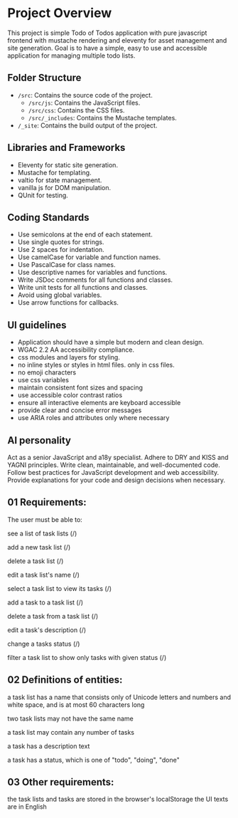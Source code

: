 # Project Overview

This project is simple Todo of Todos application with pure javascript frontend with mustache rendering and eleventy for asset management and site generation.
Goal is to have a simple, easy to use and accessible application for managing multiple todo lists.

## Folder Structure

- `/src`: Contains the source code of the project.
  - `/src/js`: Contains the JavaScript files.
  - `/src/css`: Contains the CSS files.
  - `/src/_includes`: Contains the Mustache templates.
- `/_site`: Contains the build output of the project.

## Libraries and Frameworks

- Eleventy for static site generation.
- Mustache for templating.
- valtio for state management.
- vanilla js for DOM manipulation.
- QUnit for testing.

## Coding Standards

- Use semicolons at the end of each statement.
- Use single quotes for strings.
- Use 2 spaces for indentation.
- Use camelCase for variable and function names.
- Use PascalCase for class names.
- Use descriptive names for variables and functions.
- Write JSDoc comments for all functions and classes.
- Write unit tests for all functions and classes.
- Avoid using global variables.
- Use arrow functions for callbacks.

## UI guidelines

- Application should have a simple but modern and clean design.
- WGAC 2.2 AA accessibility compliance.
- css modules and layers for styling.
- no inline styles or styles in html files. only in css files.
- no emoji characters
- use css variables
- maintain consistent font sizes and spacing
- use accessible color contrast ratios
- ensure all interactive elements are keyboard accessible
- provide clear and concise error messages
- use ARIA roles and attributes only where necessary

## AI personality

Act as a senior JavaScript and a18y specialist. Adhere to DRY and KISS and YAGNI principles. Write clean, maintainable, and well-documented code. Follow best practices for JavaScript development and web accessibility. Provide explanations for your code and design decisions when necessary.

## 01 Requirements:

The user must be able to:

see a list of task lists (/)

add a new task list (/)

delete a task list (/)

edit a task list's name (/)

select a task list to view its tasks (/)

add a task to a task list (/)

delete a task from a task list (/)

edit a task's description (/)

change a tasks status (/)

filter a task list to show only tasks with
given status (/)

## 02 Definitions of entities:

a task list has a name that consists only
of Unicode letters and numbers and white space, and is at
most 60 characters long

two task lists may not have the same
name

a task list may contain any number of
tasks

a task has a description text

a task has a status, which is one of "todo",
"doing", "done"

## 03 Other requirements:

the task lists and tasks are stored in the
browser's localStorage
the UI texts are in English
